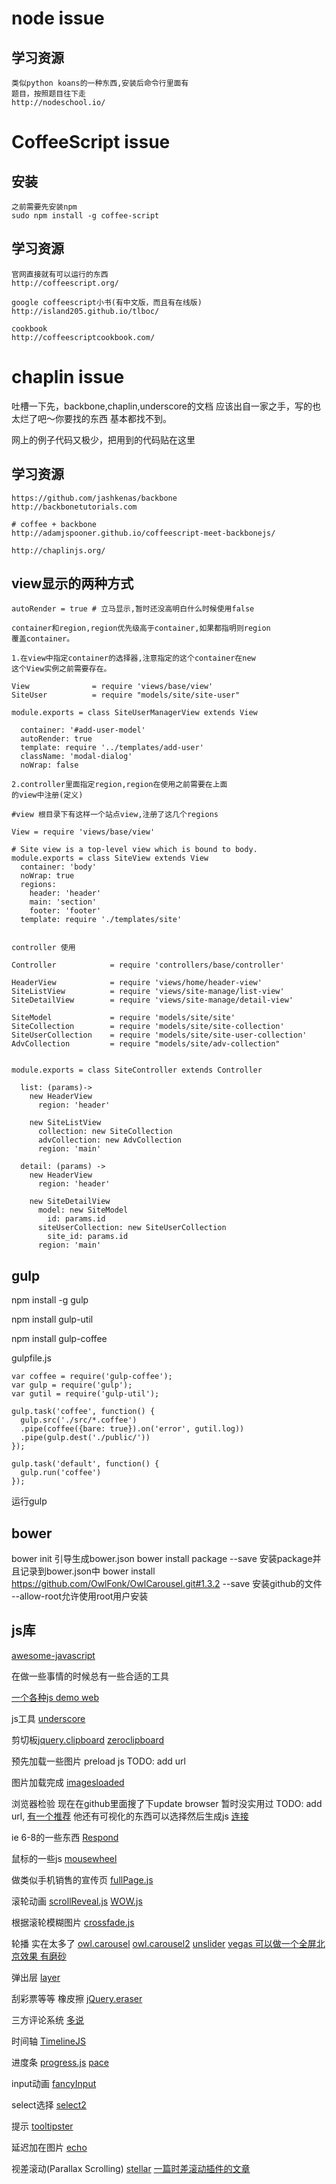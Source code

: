 node issue
===

学习资源
---
    类似python koans的一种东西,安装后命令行里面有
    题目，按照题目往下走
    http://nodeschool.io/

CoffeeScript issue
===
    
安装
---
    之前需要先安装npm
    sudo npm install -g coffee-script

学习资源
---
    官网直接就有可以运行的东西
    http://coffeescript.org/

    google coffeescript小书(有中文版，而且有在线版)
    http://island205.github.io/tlboc/

    cookbook
    http://coffeescriptcookbook.com/

chaplin issue
===

吐槽一下先，backbone,chaplin,underscore的文档
应该出自一家之手，写的也太烂了吧～你要找的东西
基本都找不到。

网上的例子代码又极少，把用到的代码贴在这里

学习资源
---
    https://github.com/jashkenas/backbone
    http://backbonetutorials.com

    # coffee + backbone
    http://adamjspooner.github.io/coffeescript-meet-backbonejs/ 

    http://chaplinjs.org/

view显示的两种方式
---
    autoRender = true # 立马显示,暂时还没高明白什么时候使用false

    container和region,region优先级高于container,如果都指明则region
    覆盖container。

    1.在view中指定container的选择器,注意指定的这个container在new
    这个View实例之前需要存在。

    View              = require 'views/base/view'
    SiteUser          = require "models/site/site-user"

    module.exports = class SiteUserManagerView extends View

      container: '#add-user-model'
      autoRender: true
      template: require '../templates/add-user'
      className: 'modal-dialog'
      noWrap: false

    2.controller里面指定region,region在使用之前需要在上面
    的view中注册(定义)

    #view 根目录下有这样一个站点view,注册了这几个regions

    View = require 'views/base/view'

    # Site view is a top-level view which is bound to body.
    module.exports = class SiteView extends View
      container: 'body'
      noWrap: true
      regions:
        header: 'header'
        main: 'section'
        footer: 'footer'
      template: require './templates/site'


    controller 使用

    Controller            = require 'controllers/base/controller'

    HeaderView            = require 'views/home/header-view'
    SiteListView          = require 'views/site-manage/list-view'
    SiteDetailView        = require 'views/site-manage/detail-view'

    SiteModel             = require 'models/site/site'
    SiteCollection        = require 'models/site/site-collection'
    SiteUserCollection    = require 'models/site/site-user-collection'
    AdvCollection         = require "models/site/adv-collection"


    module.exports = class SiteController extends Controller

      list: (params)->
        new HeaderView
          region: 'header'
        
        new SiteListView
          collection: new SiteCollection
          advCollection: new AdvCollection
          region: 'main'

      detail: (params) ->
        new HeaderView
          region: 'header'

        new SiteDetailView
          model: new SiteModel
            id: params.id
          siteUserCollection: new SiteUserCollection
            site_id: params.id
          region: 'main'

gulp
---

npm install -g gulp

npm install gulp-util

npm install gulp-coffee

gulpfile.js

    var coffee = require('gulp-coffee');
    var gulp = require('gulp');
    var gutil = require('gulp-util');

    gulp.task('coffee', function() {
      gulp.src('./src/*.coffee')
      .pipe(coffee({bare: true}).on('error', gutil.log))
      .pipe(gulp.dest('./public/'))
    });

    gulp.task('default', function() {
      gulp.run('coffee')
    });

运行gulp

bower
---

bower init 引导生成bower.json
bower install package --save 安装package并且记录到bower.json中
bower install https://github.com/OwlFonk/OwlCarousel.git#1.3.2 --save 安装github的文件
--allow-root允许使用root用户安装

js库
---

[awesome-javascript](https://github.com/sorrycc/awesome-javascript)

在做一些事情的时候总有一些合适的工具

[一个各种js demo web](http://www.dowebok.com/)

js工具 [underscore](https://github.com/jashkenas/underscore)

剪切板[jquery.clipboard](https://github.com/valeriansaliou/jquery.clipboard) [zeroclipboard](https://github.com/zeroclipboard/zeroclipboard)

预先加载一些图片 preload js TODO: add url

图片加载完成 [imagesloaded](https://github.com/desandro/imagesloaded)

浏览器检验  现在在github里面搜了下update browser 暂时没实用过 TODO: add url, [有一个推荐](http://viamarte.github.io/modernweb/)
他还有可视化的东西可以选择然后生成js [连接](http://modernizr.com/)

ie 6-8的一些东西 [Respond](https://github.com/scottjehl/Respond)

鼠标的一些js [mousewheel](https://github.com/jquery/jquery-mousewheel)

做类似手机销售的宣传页 [fullPage.js](https://github.com/alvarotrigo/fullPage.js)

滚轮动画 [scrollReveal.js](https://github.com/julianlloyd/scrollReveal.js) [WOW.js](https://github.com/matthieua/WOW)

根据滚轮模糊图片 [crossfade.js](https://github.com/mikefowler/crossfade.js)

轮播 实在太多了 [owl.carousel](https://github.com/OwlFonk/OwlCarousel) [owl.carousel2](https://github.com/OwlFonk/OwlCarousel2) [unslider](https://github.com/idiot/unslider) [vegas 可以做一个全屏北京效果 有磨砂](https://github.com/jaysalvat/vegas)

弹出层 [layer](https://github.com/sentsin/layer)

刮彩票等等 橡皮擦 [jQuery.eraser](https://github.com/boblemarin/jQuery.eraser)

三方评论系统 [多说](http://duoshuo.com/)

时间轴 [TimelineJS](https://github.com/NUKnightLab/TimelineJS)

进度条 [progress.js](https://github.com/usablica/progress.js/) [pace](https://github.com/HubSpot/pace)

input动画 [fancyInput](https://github.com/yairEO/fancyInput)

select选择 [select2](http://ivaynberg.github.io/select2/)

提示 [tooltipster](https://github.com/iamceege/tooltipster)

延迟加在图片 [echo](https://github.com/toddmotto/echo)

视差滚动(Parallax Scrolling) [stellar](https://github.com/markdalgleish/stellar.js)
[一篇时差滚动插件的文章](http://desiznworld.com/2013/07/free-jquery-parallax-scrolling-plugins.html)
